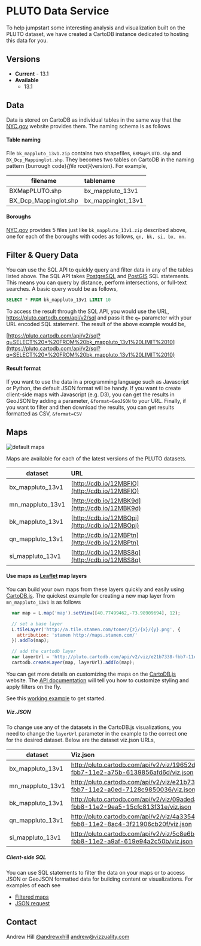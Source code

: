PLUTO Data Service
==================

To help jumpstart some interesting analysis and visualization built on the PLUTO dataset, we have created a CartoDB instance dedicated to hosting this data for you. 


## Versions

* **Current** - 13.1
* **Available**
  * 13.1

## Data

Data is stored on CartoDB as individual tables in the same way that the [NYC.gov](http://www.nyc.gov/html/dcp/html/bytes/dwn_pluto_mappluto.shtml) website provides them. The naming schema is as follows

#### Table naming

File ```bk_mappluto_13v1.zip``` contains two shapefiles, ```BXMapPLUTO.shp``` and ```BX_Dcp_Mappinglot.shp```. They becomes two tables on CartoDB in the naming pattern {burrough code}_{file root}_{version}. For example,

|filename             |tablename         |
|---------------------|:-----------------|
|BXMapPLUTO.shp       |bx_mappluto_13v1  |
|BX_Dcp_Mappinglot.shp|bx_mappinglot_13v1|

#### Boroughs

[NYC.gov](http://www.nyc.gov/html/dcp/html/bytes/dwn_pluto_mappluto.shtml)  provides 5 files just like ```bk_mappluto_13v1.zip``` described above, one for each of the boroughs with codes as follows, ```qn, bk, si, bx, mn```.

## Filter & Query Data

You can use the SQL API to quickly query and filter data in any of the tables listed above. The SQL API takes [PostgreSQL](http://www.postgresql.org/docs/9.2/static/sql-syntax.html) and [PostGIS](postgis.refractions.net/docs/) SQL statements. This means you can query by distance, perform intersections, or full-text searches. A basic query would be as follows,

```sql
SELECT * FROM bk_mappluto_13v1 LIMIT 10
```

To access the result through the SQL API, you would use the URL, https://pluto.cartodb.com/api/v2/sql and pass it the `q=` parameter with your URL encoded SQL statement. The result of the above example would be,

[https://pluto.cartodb.com/api/v2/sql?q=SELECT%20*%20FROM%20bk_mappluto_13v1%20LIMIT%2010](https://pluto.cartodb.com/api/v2/sql?q=SELECT%20*%20FROM%20bk_mappluto_13v1%20LIMIT%2010)

#### Result format

If you want to use the data in a programming language such as Javascript or Python, the default JSON format will be handy. If you want to create client-side maps with Javascript (e.g. D3), you can get the results in GeoJSON by adding a parameter, ```&format=GeoJSON``` to your URL. Finally, if you want to filter and then download the results, you can get results formatted as CSV, ```&format=CSV```

## Maps

![default maps](http://i.imgur.com/PDUeTIU.png)

Maps are available for each of the latest versions of the PLUTO datasets.

|dataset              |URL                     |
|---------------------|:-----------------------|
|bx_mappluto_13v1     |[http://cdb.io/12MBFlO](http://cdb.io/12MBFlO) |
|mn_mappluto_13v1     |[http://cdb.io/12MBK9d](http://cdb.io/12MBK9d) |
|bk_mappluto_13v1     |[http://cdb.io/12MBOpi](http://cdb.io/12MBOpi) |
|qn_mappluto_13v1     |[http://cdb.io/12MBPtn](http://cdb.io/12MBPtn) |
|si_mappluto_13v1     |[http://cdb.io/12MBS8q](http://cdb.io/12MBS8q) |

#### Use maps as [Leaflet](http://leafletjs.com/) map layers

You can build your own maps from these layers quickly and easily using [CartoDB.js](https://github.com/CartoDB/cartodb.js). The quickest example for creating a new map layer from ```mn_mappluto_13v1``` is as follows

```js
  var map = L.map('map').setView([40.77499462,-73.98909694], 12);

  // set a base layer 
  L.tileLayer('http://a.tile.stamen.com/toner/{z}/{x}/{y}.png', {
    attribution: 'stamen http://maps.stamen.com/'
  }).addTo(map);

  // add the cartodb layer
  var layerUrl = 'http://pluto.cartodb.com/api/v2/viz/e21b7338-fbb7-11e2-a0ed-7128c9850036/viz.json';
  cartodb.createLayer(map, layerUrl).addTo(map);
```

You can get more details on customizing the maps on the [CartoDB.js](https://github.com/CartoDB/cartodb.js) website. The [API documentation](https://github.com/CartoDB/cartodb.js/blob/develop/doc/API.md) will tell you how to customize styling and apply filters on the fly.

See this [working example](http://andrewxhill.github.io/cartodb-pluto/examples/basic.html) to get started.

##### Viz.JSON

To change use any of the datasets in the CartoDB.js visualizations, you need to change the ```layerUrl``` parameter in the example to the correct one for the desired dataset. Below are the dataset viz.json URLs,

|dataset              | Viz.json               |
|---------------------|:-----------------------|
|bx_mappluto_13v1     | http://pluto.cartodb.com/api/v2/viz/19652da8-fbb7-11e2-a75b-6139856afd6d/viz.json |
|mn_mappluto_13v1     |http://pluto.cartodb.com/api/v2/viz/e21b7338-fbb7-11e2-a0ed-7128c9850036/viz.json |
|bk_mappluto_13v1     |http://pluto.cartodb.com/api/v2/viz/09adeda4-fbb8-11e2-9ea5-15cfc813f31e/viz.json |
|qn_mappluto_13v1     |http://pluto.cartodb.com/api/v2/viz/4a335440-fbb8-11e2-8ac4-3f21906cb20f/viz.json |
|si_mappluto_13v1     |http://pluto.cartodb.com/api/v2/viz/5c8e6b3e-fbb8-11e2-a9af-619e94a2c50b/viz.json |

##### Client-side SQL

You can use SQL statements to filter the data on your maps or to access JSON or GeoJSON formatted data for building content or visualizations. For examples of each see

 * [Filtered maps](https://github.com/CartoDB/cartodb.js/blob/develop/doc/API.md#example-3)
 * [JSON request](https://github.com/CartoDB/cartodb.js/blob/develop/doc/API.md#getting-data-with-sql)

## Contact

Andrew Hill
[@andrewxhill](http://twitter.com/andrewxhill)
andrew@vizzuality.com 


